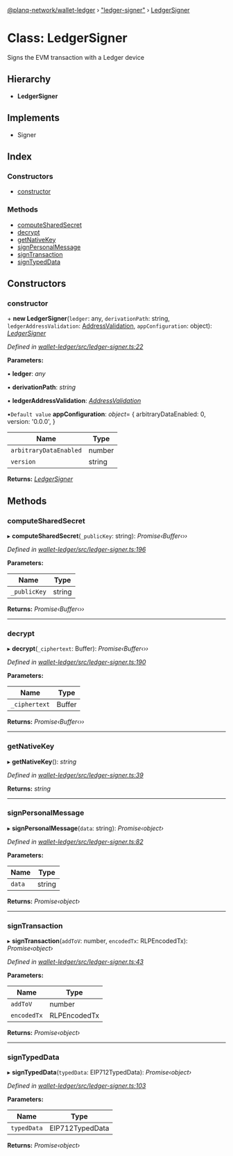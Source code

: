[@planq-network/wallet-ledger](../README.md) › ["ledger-signer"](../modules/_ledger_signer_.md) › [LedgerSigner](_ledger_signer_.ledgersigner.md)

# Class: LedgerSigner

Signs the EVM transaction with a Ledger device

## Hierarchy

* **LedgerSigner**

## Implements

* Signer

## Index

### Constructors

* [constructor](_ledger_signer_.ledgersigner.md#constructor)

### Methods

* [computeSharedSecret](_ledger_signer_.ledgersigner.md#computesharedsecret)
* [decrypt](_ledger_signer_.ledgersigner.md#decrypt)
* [getNativeKey](_ledger_signer_.ledgersigner.md#getnativekey)
* [signPersonalMessage](_ledger_signer_.ledgersigner.md#signpersonalmessage)
* [signTransaction](_ledger_signer_.ledgersigner.md#signtransaction)
* [signTypedData](_ledger_signer_.ledgersigner.md#signtypeddata)

## Constructors

###  constructor

\+ **new LedgerSigner**(`ledger`: any, `derivationPath`: string, `ledgerAddressValidation`: [AddressValidation](../enums/_ledger_wallet_.addressvalidation.md), `appConfiguration`: object): *[LedgerSigner](_ledger_signer_.ledgersigner.md)*

*Defined in [wallet-ledger/src/ledger-signer.ts:22](https://github.com/planq-network/planq-sdk/blob/master/packages/sdk/wallets/wallet-ledger/src/ledger-signer.ts#L22)*

**Parameters:**

▪ **ledger**: *any*

▪ **derivationPath**: *string*

▪ **ledgerAddressValidation**: *[AddressValidation](../enums/_ledger_wallet_.addressvalidation.md)*

▪`Default value`  **appConfiguration**: *object*= {
      arbitraryDataEnabled: 0,
      version: '0.0.0',
    }

Name | Type |
------ | ------ |
`arbitraryDataEnabled` | number |
`version` | string |

**Returns:** *[LedgerSigner](_ledger_signer_.ledgersigner.md)*

## Methods

###  computeSharedSecret

▸ **computeSharedSecret**(`_publicKey`: string): *Promise‹Buffer‹››*

*Defined in [wallet-ledger/src/ledger-signer.ts:196](https://github.com/planq-network/planq-sdk/blob/master/packages/sdk/wallets/wallet-ledger/src/ledger-signer.ts#L196)*

**Parameters:**

Name | Type |
------ | ------ |
`_publicKey` | string |

**Returns:** *Promise‹Buffer‹››*

___

###  decrypt

▸ **decrypt**(`_ciphertext`: Buffer): *Promise‹Buffer‹››*

*Defined in [wallet-ledger/src/ledger-signer.ts:190](https://github.com/planq-network/planq-sdk/blob/master/packages/sdk/wallets/wallet-ledger/src/ledger-signer.ts#L190)*

**Parameters:**

Name | Type |
------ | ------ |
`_ciphertext` | Buffer |

**Returns:** *Promise‹Buffer‹››*

___

###  getNativeKey

▸ **getNativeKey**(): *string*

*Defined in [wallet-ledger/src/ledger-signer.ts:39](https://github.com/planq-network/planq-sdk/blob/master/packages/sdk/wallets/wallet-ledger/src/ledger-signer.ts#L39)*

**Returns:** *string*

___

###  signPersonalMessage

▸ **signPersonalMessage**(`data`: string): *Promise‹object›*

*Defined in [wallet-ledger/src/ledger-signer.ts:82](https://github.com/planq-network/planq-sdk/blob/master/packages/sdk/wallets/wallet-ledger/src/ledger-signer.ts#L82)*

**Parameters:**

Name | Type |
------ | ------ |
`data` | string |

**Returns:** *Promise‹object›*

___

###  signTransaction

▸ **signTransaction**(`addToV`: number, `encodedTx`: RLPEncodedTx): *Promise‹object›*

*Defined in [wallet-ledger/src/ledger-signer.ts:43](https://github.com/planq-network/planq-sdk/blob/master/packages/sdk/wallets/wallet-ledger/src/ledger-signer.ts#L43)*

**Parameters:**

Name | Type |
------ | ------ |
`addToV` | number |
`encodedTx` | RLPEncodedTx |

**Returns:** *Promise‹object›*

___

###  signTypedData

▸ **signTypedData**(`typedData`: EIP712TypedData): *Promise‹object›*

*Defined in [wallet-ledger/src/ledger-signer.ts:103](https://github.com/planq-network/planq-sdk/blob/master/packages/sdk/wallets/wallet-ledger/src/ledger-signer.ts#L103)*

**Parameters:**

Name | Type |
------ | ------ |
`typedData` | EIP712TypedData |

**Returns:** *Promise‹object›*
